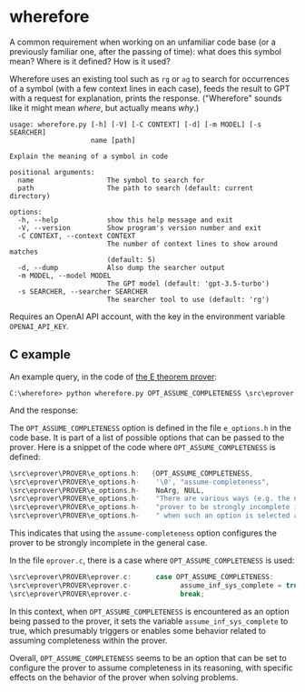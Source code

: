 # wherefore

A common requirement when working on an unfamiliar code base (or a previously familiar one, after the passing of time): what does this symbol mean? Where is it defined? How is it used?

Wherefore uses an existing tool such as `rg` or `ag` to search for occurrences of a symbol (with a few context lines in each case), feeds the result to GPT with a request for explanation, prints the response. ("Wherefore" sounds like it might mean *where*, but actually means *why*.)

```
usage: wherefore.py [-h] [-V] [-C CONTEXT] [-d] [-m MODEL] [-s SEARCHER]
                    name [path]

Explain the meaning of a symbol in code

positional arguments:
  name                  The symbol to search for
  path                  The path to search (default: current directory)

options:
  -h, --help            show this help message and exit
  -V, --version         Show program's version number and exit
  -C CONTEXT, --context CONTEXT
                        The number of context lines to show around matches
                        (default: 5)
  -d, --dump            Also dump the searcher output
  -m MODEL, --model MODEL
                        The GPT model (default: 'gpt-3.5-turbo')
  -s SEARCHER, --searcher SEARCHER
                        The searcher tool to use (default: 'rg')
```

Requires an OpenAI API account, with the key in the environment variable `OPENAI_API_KEY`.

## C example

An example query, in the code of [the E theorem prover](https://github.com/eprover/eprover):

```
C:\wherefore> python wherefore.py OPT_ASSUME_COMPLETENESS \src\eprover
```

And the response:

The `OPT_ASSUME_COMPLETENESS` option is defined in the file `e_options.h` in the code base. It is part of a list of possible options that can be passed to the prover. Here is a snippet of the code where `OPT_ASSUME_COMPLETENESS` is defined:

```c
\src\eprover\PROVER\e_options.h:   {OPT_ASSUME_COMPLETENESS,
\src\eprover\PROVER\e_options.h-    '\0', "assume-completeness",
\src\eprover\PROVER\e_options.h-    NoArg, NULL,
\src\eprover\PROVER\e_options.h-    "There are various ways (e.g. the next few options) to configure the "
\src\eprover\PROVER\e_options.h-    "prover to be strongly incomplete in the general case. E will detect"
\src\eprover\PROVER\e_options.h-    " when such an option is selected and return corresponding exit "
```

This indicates that using the `assume-completeness` option configures the prover to be strongly incomplete in the general case.

In the file `eprover.c`, there is a case where `OPT_ASSUME_COMPLETENESS` is used:

```c
\src\eprover\PROVER\eprover.c:      case OPT_ASSUME_COMPLETENESS:
\src\eprover\PROVER\eprover.c-            assume_inf_sys_complete = true;
\src\eprover\PROVER\eprover.c-            break;
```

In this context, when `OPT_ASSUME_COMPLETENESS` is encountered as an option being passed to the prover, it sets the variable `assume_inf_sys_complete` to true, which presumably triggers or enables some behavior related to assuming completeness within the prover.

Overall, `OPT_ASSUME_COMPLETENESS` seems to be an option that can be set to configure the prover to assume completeness in its reasoning, with specific effects on the behavior of the prover when solving problems.

